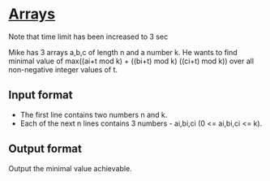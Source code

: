 # [Arrays][link]

Note that time limit has been increased to 3 sec

Mike has 3 arrays a,b,c of length n and a number k. He wants to find minimal value of max((ai+t mod k) + ((bi+t) mod k) ((ci+t) mod k)) over all non-negative integer values of t.

## Input format

- The first line contains two numbers n and k.
- Each of the next n lines contains 3 numbers - ai,bi,ci (0 <= ai,bi,ci <= k).

## Output format

Output the minimal value achievable.

[link]: https://www.hackerearth.com/practice/data-structures/trees/heapspriority-queues/practice-problems/algorithm/theatre-830bdbff/
